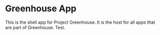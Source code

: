 # Greenhouse App

This is the shell app for Project Greenhouse. It is the host for all apps that are part of Greenhouse. Test.
